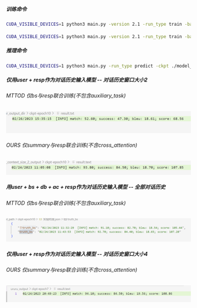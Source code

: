 ##### 训练命令

```bash
CUDA_VISIBLE_DEVICES=1 python3 main.py -version 2.1 -run_type train -backbone ./model_path/ -model_dir ./output_dir -batch_size 4

CUDA_VISIBLE_DEVICES=1 python3 main.py -version 2.1 -run_type train -backbone ./model_path/ -model_dir ./sum_ws_4_dir -context_size 5 -batch_size 8 -ururu -add_summary_cross_attention
```

##### 推理命令

```bash
CUDA_VISIBLE_DEVICES=1 python3 main.py -run_type predict -ckpt ./model_path/ckpt-epoch10/ -output predict.json -batch_size 8
```



##### 仅用user + resp作为对话历史输入模型 -- 对话历史窗口大小2

###### MTTOD 仅bs与resp联合训练(不包含auxiliary_task)

![1677397415286](images/1677397415286.jpg)

###### OURS 仅summary与resp联合训练(不含cross_attention)

![image-20230226154355856](images/image-20230226154355856.png)

##### 用user + bs + db + ac + resp作为对话历史输入模型 -- 全部对话历史

###### MTTOD 仅bs与resp联合训练(不包含auxiliary_task)

![image-20230226154939860](images/image-20230226154939860.png)

##### 仅用user + resp作为对话历史输入模型 -- 对话历史窗口大小4

###### OURS 仅summary与resp联合训练(不含cross_attention)

![image-20230226155144299](images/image-20230226155144299.png)
